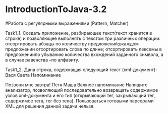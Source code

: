 # IntroductionToJava-3.2

#Работа с регулярными выражениями (Pattern, Matcher)

Task1_1. Cоздать приложение, разбирающее текст(текст хранится в строке) и позволяющее выполнять с текстом три различных операции: отсортировать абзацы по количеству предложений;вкаждом предложении отсортировать слова по длине; отсортировать лексемы в предложениипо убыванию количества вхождений заданного символа, а в случае равенства –по алфавиту.

Task1_2. Дана строка, содержащая следующий текст (xml-документ):
<notes>
 <note id = "1">
 <to>Вася</to>
 <from>Света</from>
 <heading>Напоминание</heading>
 <body>Позвони мне завтра!</body>
 </note>
 <note id = "2">
 <to>Петя</to>
 <from>Маша</from>
 <heading>Важное напоминание</heading>
 <body/>
 </note>
 </notes>
 Напишите анализатор, позволяющий последовательно возвращать содержимое узлов xml-документа и его тип (открывающий тег, закрывающий тег, содержимое тега, тег без тела). Пользоваться готовыми парсерами XML для решения данной задачи нельзя.
 
